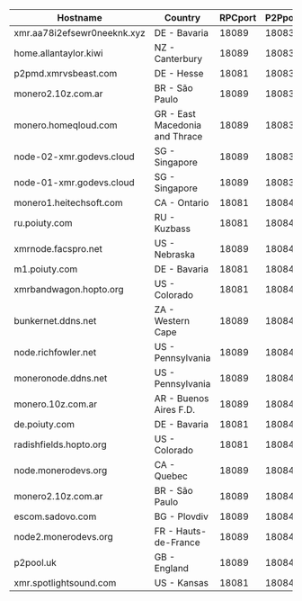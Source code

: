 Hostname | Country | RPCport | P2Pport
--- | --- | --- | ---
xmr.aa78i2efsewr0neeknk.xyz | DE - Bavaria | 18089 | 18083
home.allantaylor.kiwi | NZ - Canterbury | 18089 | 18083
p2pmd.xmrvsbeast.com | DE - Hesse | 18081 | 18083
monero2.10z.com.ar | BR - São Paulo | 18089 | 18083
monero.homeqloud.com | GR - East Macedonia and Thrace | 18089 | 18083
node-02-xmr.godevs.cloud | SG - Singapore | 18089 | 18083
node-01-xmr.godevs.cloud | SG - Singapore | 18089 | 18083
monero1.heitechsoft.com | CA - Ontario | 18081 | 18084
ru.poiuty.com | RU - Kuzbass | 18081 | 18084
xmrnode.facspro.net | US - Nebraska | 18089 | 18084
m1.poiuty.com | DE - Bavaria | 18081 | 18084
xmrbandwagon.hopto.org | US - Colorado | 18081 | 18084
bunkernet.ddns.net | ZA - Western Cape | 18089 | 18084
node.richfowler.net | US - Pennsylvania | 18089 | 18084
moneronode.ddns.net | US - Pennsylvania | 18089 | 18084
monero.10z.com.ar | AR - Buenos Aires F.D. | 18089 | 18084
de.poiuty.com | DE - Bavaria | 18081 | 18084
radishfields.hopto.org | US - Colorado | 18081 | 18084
node.monerodevs.org | CA - Quebec | 18089 | 18084
monero2.10z.com.ar | BR - São Paulo | 18089 | 18084
escom.sadovo.com | BG - Plovdiv | 18089 | 18084
node2.monerodevs.org | FR - Hauts-de-France | 18089 | 18084
p2pool.uk | GB - England | 18089 | 18084
xmr.spotlightsound.com | US - Kansas | 18081 | 18084
